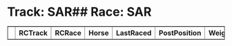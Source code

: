 # Track: SAR## Race: SAR<table border="1" class="dataframe">
  <thead>
    <tr style="text-align: right;">
      <th></th>
      <th>RCTrack</th>
      <th>RCRace</th>
      <th>Horse</th>
      <th>LastRaced</th>
      <th>PostPosition</th>
      <th>Weight</th>
      <th>Lasix</th>
      <th>Owner</th>
      <th>Breeder</th>
      <th>Jockey</th>
      <th>JockeyScore1</th>
      <th>JockeyScore2</th>
      <th>Trainer</th>
      <th>TrainerScore1</th>
      <th>TrainerScore2</th>
      <th>JTScore</th>
      <th>ScoreEarnings</th>
      <th>Score</th>
      <th>ScoreOld</th>
      <th>ScoreLife</th>
      <th>Consistency</th>
      <th>PressureMoney</th>
      <th>PressureResults</th>
      <th>Pressure</th>
      <th>NewDate</th>
      <th>ScoreSpeed</th>
      <th>ScoreSpeedMean</th>
      <th>ScoreSpeedStd</th>
      <th>ScoreSpeedSlope</th>
      <th>ScoreSpeedIntercept</th>
      <th>ScoreSpeedRvalue</th>
      <th>ScoreSpeedPvalue</th>
      <th>ScoreSpeedStderr</th>
      <th>DistanceMean</th>
      <th>DistanceStd</th>
      <th>TimeMean</th>
      <th>TimeStd</th>
      <th>TrainerScore</th>
      <th>TrainerMoneyPercent</th>
      <th>TrainerAvgWinPayoff</th>
      <th>TrainerConsistency</th>
      <th>TrainerPressure</th>
      <th>TrainerTestScore</th>
      <th>JockeyScore</th>
      <th>JockeyMoneyPercent</th>
      <th>JockeyAvgWinPayoff</th>
      <th>JockeyConsistency</th>
      <th>JockeyPressure</th>
      <th>JockeyTestScore</th>
    </tr>
  </thead>
  <tbody>
  </tbody>
</table>